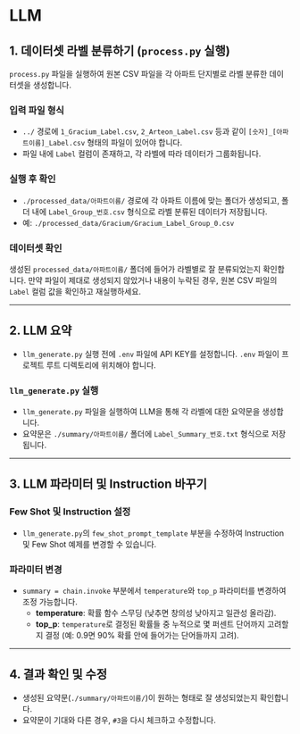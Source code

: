 # LLM

## 1. 데이터셋 라벨 분류하기 (`process.py` 실행)

`process.py` 파일을 실행하여 원본 CSV 파일을 각 아파트 단지별로 라벨 분류한 데이터셋을 생성합니다.

### 입력 파일 형식
- `../` 경로에 `1_Gracium_Label.csv`, `2_Arteon_Label.csv` 등과 같이 `[숫자]_[아파트이름]_Label.csv` 형태의 파일이 있어야 합니다.
- 파일 내에 `Label` 컬럼이 존재하고, 각 라벨에 따라 데이터가 그룹화됩니다.

### 실행 후 확인
- `./processed_data/아파트이름/` 경로에 각 아파트 이름에 맞는 폴더가 생성되고, 폴더 내에 `Label_Group_번호.csv` 형식으로 라벨 분류된 데이터가 저장됩니다.  
- 예: `./processed_data/Gracium/Gracium_Label_Group_0.csv`

### 데이터셋 확인
생성된 `processed_data/아파트이름/` 폴더에 들어가 라벨별로 잘 분류되었는지 확인합니다. 만약 파일이 제대로 생성되지 않았거나 내용이 누락된 경우, 원본 CSV 파일의 `Label` 컬럼 값을 확인하고 재실행하세요.

---

## 2. LLM 요약 

- `llm_generate.py` 실행 전에 `.env` 파일에 API KEY를 설정합니다. `.env` 파일이 프로젝트 루트 디렉토리에 위치해야 합니다.

### `llm_generate.py` 실행
- `llm_generate.py` 파일을 실행하여 LLM을 통해 각 라벨에 대한 요약문을 생성합니다.  
- 요약문은 `./summary/아파트이름/` 폴더에 `Label_Summary_번호.txt` 형식으로 저장됩니다.

---

## 3. LLM 파라미터 및 Instruction 바꾸기

### Few Shot 및 Instruction 설정
- `llm_generate.py`의 `few_shot_prompt_template` 부분을 수정하여 Instruction 및 Few Shot 예제를 변경할 수 있습니다. 

### 파라미터 변경
- `summary = chain.invoke` 부분에서 `temperature`와 `top_p` 파라미터를 변경하여 조정 가능합니다.  
  - **temperature**: 확률 함수 스무딩 (낮추면 창의성 낮아지고 일관성 올라감).  
  - **top_p**: `temperature`로 결정된 확률들 중 누적으로 몇 퍼센트 단어까지 고려할지 결정 (예: 0.9면 90% 확률 안에 들어가는 단어들까지 고려).

---

## 4. 결과 확인 및 수정

- 생성된 요약문(`./summary/아파트이름/`)이 원하는 형태로 잘 생성되었는지 확인합니다.  
- 요약문이 기대와 다른 경우, `#3`을 다시 체크하고 수정합니다.

